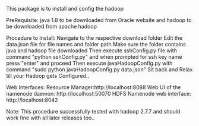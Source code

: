 This package is to install and config the hadoop

PreRequisite:
  java 1.8 to be downloaded from Oracle website
   and hadoop to be downloaded from apache hadoop
  
Procedure to Install:
  Navigate to the respective download folder
  Edit the data.json file for file names and folder path
  Make sure the folder contains java and hadoop file downloaded
  Then execute sshConfig.py file with command "python sshConfig.py" and when prompted for ssh key name press "enter" and proceed
  Then execute javaHadoopConfig.py with command "sudo python javaHadoopConfig.py data.json"
  Sit back and Relax till your Hadoop gets Configured..
  
  Web Interfaces:
    Resource Manager:http://localhost:8088
    Web UI of the namenode daemon: http://localhost:50070
    HDFS Namenode web interface: http://localhost:8042
    
Note:
  This procedure successfully tested with hadoop 2.7.7 and should work fine with all later releases too..
